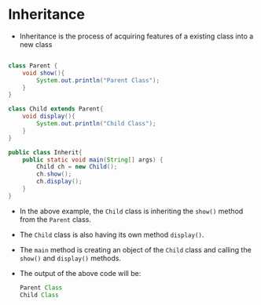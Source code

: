 # Inheritance

- Inheritance is the process of acquiring features of a existing class into a new class

```java

class Parent {
    void show(){
        System.out.println("Parent Class");
    }
}

class Child extends Parent{
    void display(){
        System.out.println("Child Class");
    }
}

public class Inherit{
    public static void main(String[] args) {
        Child ch = new Child();
        ch.show();
        ch.display();
    }
}

```

- In the above example, the `Child` class is inheriting the `show()` method from the `Parent` class.
- The `Child` class is also having its own method `display()`.
- The `main` method is creating an object of the `Child` class and calling the `show()` and `display()` methods.
- The output of the above code will be:

  ```java
  Parent Class
  Child Class
  ```
